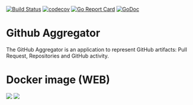[![Build Status](https://travis-ci.org/777777miSSU7777777/github-aggregator.svg?branch=master)](https://travis-ci.org/777777miSSU7777777/github-aggregator)
[![codecov](https://codecov.io/gh/777777miSSU7777777/github-aggregator/branch/master/graph/badge.svg)](https://codecov.io/gh/777777miSSU7777777/github-aggregator) 
[![Go Report Card](https://goreportcard.com/badge/github.com/777777miSSU7777777/github-aggregator)](https://goreportcard.com/report/github.com/777777miSSU7777777/github-aggregator) 
[![GoDoc](https://godoc.org/github.com/777777miSSU7777777/github-aggregator?status.svg)](https://godoc.org/github.com/777777miSSU7777777/github-aggregator)

# Github Aggregator
The GitHub Aggregator is an application to represent GitHub artifacts: Pull Request, Repositories and GitHub activity.

# Docker image (WEB)
[![](https://images.microbadger.com/badges/version/777777missu7777777/github-aggregator-web.svg)](https://microbadger.com/images/777777missu7777777/github-aggregator-web)
[![](https://images.microbadger.com/badges/image/777777missu7777777/github-aggregator-web.svg)](https://microbadger.com/images/777777missu7777777/github-aggregator-web "Get your own image badge on microbadger.com")
